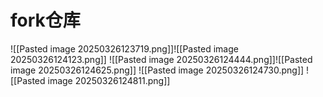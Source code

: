 # fork仓库
![[Pasted image 20250326123719.png]]![[Pasted image 20250326124123.png]]
![[Pasted image 20250326124444.png]]![[Pasted image 20250326124625.png]]
![[Pasted image 20250326124730.png]]
![[Pasted image 20250326124811.png]]
